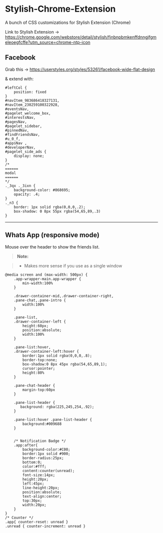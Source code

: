 # Stylish-Chrome-Extension
A bunch of CSS customizations for Stylish Extension (Chrome)

Link to Stylish Extension -> https://chrome.google.com/webstore/detail/stylish/fjnbnpbmkenffdnngjfgmeleoegfcffe?utm_source=chrome-ntp-icon


Facebook
-------

Grab this -> https://userstyles.org/styles/53261/facebook-wide-flat-design

& extend with:

    #leftCol {
        position: fixed
    }
    #navItem_983686418327131,
    #navItem_230259100322928,
    #eventsNav,
    #pagelet_welcome_box,
    #interestsNav,
    #pagesNav,
    #pagelet_sidebar,
    #pinnedNav,
    #findFriendsNav,
    #u_0_f,
    #appsNav ,
    #developerNav,
    #pagelet_side_ads {
        display: none;
    }
    /* 
    ======  
    modal 
    ======  
    */
    ._3qx ._3ixn {
        background-color: #868695;
        opacity: .4;
    }
    ._n3 {
        border: 1px solid rgba(0,0,0,.2);
        box-shadow: 0 8px 55px rgba(54,65,89,.3)
    }


----------

Whats App (responsive mode)
-------

Mouse over the header to show the friends list.

> **Note:**

> - Makes more sense if you use as a single window
    
    
    @media screen and (max-width: 500px) {
   		.app-wrapper-main.app-wrapper {
   			min-width:100%
   		}
    	
    	.drawer-container-mid,.drawer-container-right,
    	.pane-chat,.pane-intro {
	    	width:100%
    	}
    	
    	.pane-list,
    	.drawer-container-left {
	    	height:60px;
	    	position:absolute;
	    	width:100%
    	}
    	
    	.pane-list:hover,
    	.drawer-container-left:hover {
	    	border:1px solid rgba(0,0,0,.8);
	    	border-top:none;
	    	box-shadow:0 8px 45px rgba(54,65,89,1);
	    	cursor:pointer;
	    	height:80%
    	}
    	
    	.pane-chat-header {
	    	margin-top:60px
    	}
        
        .pane-list-header {
		   background: rgba(225,245,254,.92);
    	}
    	
    	.pane-list:hover .pane-list-header {
	    	background:#009688
    	}
    	 
    	
	    /* Notification Badge */  
		.app:after{
			background-color:#C00;
			border:1px solid #900;
			border-radius:25px;
			bottom:0;
			color:#fff;
			content:counter(unread);
			font-size:14px;
			height:20px;
			left:45px;
			line-height:20px;
			position:absolute;
			text-align:center;
			top:30px;
			width:20px;
		}
    }
    /* Counter */
    .app{ counter-reset: unread }
    .unread { counter-increment: unread }
    
